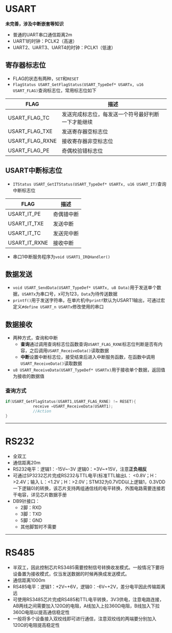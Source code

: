# USART

**未完善，涉及中断嵌套等知识**

- 普通的UART串口通信距离2m
- UART1的时钟：PCLK2（高速）
- UART2、UART3、UART4的时钟：PCLK1（低速）
## 寄存器标志位
- FLAG的状态有两种，`SET`和`RESET`
- `FlagStatus USART_GetFlagStatus(USART_TypeDef* USARTx, u16 USART_FLAG)`查询标志位，常用标志位如下

|FLAG|描述|
|--|--|
|USART_FLAG_TC|发送完成标志位，每发送一个符号最好判断一下才能继续|
|USART_FLAG_TXE|发送寄存器空标志位|
|USART_FLAG_RXNE|接收寄存器非空标志位|
|USART_FLAG_PE|奇偶校验错标志位|

## USART中断标志位
- `ITStatus USART_GetITStatus(USART_TypeDef* USARTx, u16 USART_IT)`查询中断标志位

|FLAG|描述|
|--|--|
|USART_IT_PE|奇偶错中断|
|USART_IT_TXE|发送中断|
|USART_IT_TC|发送完中断|
|USART_IT_RXNE|接收中断|

- 串口1中断服务程序为`void USART1_IRQHandler()`

## 数据发送
- `void USART_SendData(USART_TypeDef* USARTx, u8 Data)`用于发送单个数据，`USARTx`为串口号，x可为123，`Data`为待传送数据
- `printf()`用于发送字符串，在单片机中`printf`默认为USART1输出，可通过宏定义`#define USART_n USARTx`修改使用的串口


## 数据接收
- 两种方式，查询和中断
  - **查询**通过调用查询标志位函数查询`USART_FLAG_RXNE`标志位判断是否有内容，之后调用`USART_ReceiveData()`读取数据
  - **中断**设置中断标志位，接受结束后进入中断服务函数，在函数中调用`USART_ReceiveData()`读取数据
- `u8 USART_ReceiveData(USART_TypeDef* USARTx)`用于接收单个数据，返回值为接收的数据值

### 查询方式
```C
if(USART_GetFlagStatus(USART1,USART_FLAG_RXNE) != RESET){
			receive =USART_ReceiveData(USART1);
            //Action
}
```
----

# RS232
- 全双工
- 通信距离20m
- RS232电平：逻辑1：-15V~-3V  逻辑0：+3V~+15V，注意**正负相反**
- 可通过SP3232芯片完成RS232与TTL电平(标准TTL输出L： <0.8V；H：>2.4V；输入 L：<1.2V；H：>2.0V；STM32为0.7VDD以上逻辑1，0.3VDD一下逻辑0)的转换，该芯片支持两组通信线的电平转换，外围电路需要连接若干电容，详见芯片数据手册
- DB9针接口：
  - 2脚：RXD
  - 3脚：TXD
  - 5脚：GND
  - 其他脚暂时不需要

----
# RS485
- 半双工，因此控制芯片RS3485需要控制信号转换收发模式。一般情况下要将设备置为接收模式，仅当发送数据的时候再换成发送模式。
- 通信距离1000m
- RS485电平：逻辑1：+2V~+6V，逻辑0：-6V~+2V，差分电平因此传输距离远
- 可使用RS3485芯片完成RS485和TTL电平转换，3V3供电，注意电路连接，AB两线之间需要加入120Ω的电阻，A线加入上拉360Ω电阻，B线加入下拉360Ω电阻以提高通信稳定性
- 一般将多个设备接入双绞线即可进行通信，注意双绞线的两端要分别加入120Ω的电阻提高稳定性